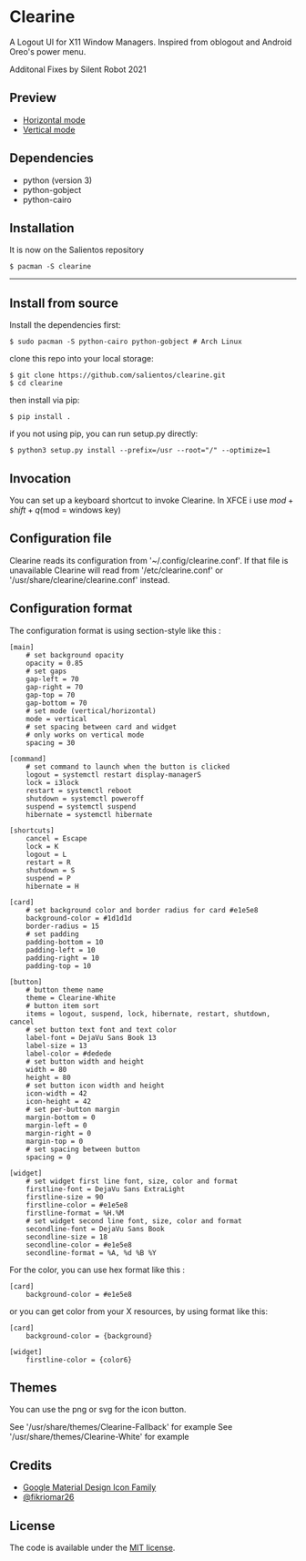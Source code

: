 # Clearine

A Logout UI for X11 Window Managers.
Inspired from oblogout and Android Oreo's power menu.

Additonal Fixes by Silent Robot 2021

## Preview

* [Horizontal mode](https://user-images.githubusercontent.com/9277632/47901195-29e2bd00-de77-11e8-8ffc-0d422161bea4.png)
* [Vertical mode](https://user-images.githubusercontent.com/9277632/47901203-2ea77100-de77-11e8-8b85-321c7b2e8bfd.png)

## Dependencies

- python (version 3)
- python-gobject
- python-cairo

## Installation

It is now on the Salientos repository

    $ pacman -S clearine

---
## Install from source

Install the dependencies first:

    $ sudo pacman -S python-cairo python-gobject # Arch Linux

clone this repo into your local storage:

    $ git clone https://github.com/salientos/clearine.git
    $ cd clearine

then install via pip:

    $ pip install .

if you not using pip, you can run setup.py directly:

    $ python3 setup.py install --prefix=/usr --root="/" --optimize=1

## Invocation

You can set up a keyboard shortcut to invoke Clearine. In XFCE i use $mod+shift+q
($mod = windows key)

## Configuration file

Clearine reads its configuration from  '~/.config/clearine.conf'. If that file is unavailable
Clearine will read from '/etc/clearine.conf' or '/usr/share/clearine/clearine.conf' instead.


## Configuration format

The configuration format is using section-style like this :
```
[main]
    # set background opacity
    opacity = 0.85
    # set gaps
    gap-left = 70
    gap-right = 70
    gap-top = 70
    gap-bottom = 70
    # set mode (vertical/horizontal)
    mode = vertical
    # set spacing between card and widget
    # only works on vertical mode
    spacing = 30

[command]
    # set command to launch when the button is clicked
    logout = systemctl restart display-managerS
    lock = i3lock
    restart = systemctl reboot
    shutdown = systemctl poweroff
    suspend = systemctl suspend
    hibernate = systemctl hibernate

[shortcuts]
    cancel = Escape
    lock = K
    logout = L
    restart = R
    shutdown = S
    suspend = P
    hibernate = H

[card]
    # set background color and border radius for card #e1e5e8
    background-color = #1d1d1d
    border-radius = 15
    # set padding
    padding-bottom = 10
    padding-left = 10
    padding-right = 10
    padding-top = 10

[button]
    # button theme name
    theme = Clearine-White
    # button item sort
    items = logout, suspend, lock, hibernate, restart, shutdown, cancel
    # set button text font and text color 
    label-font = DejaVu Sans Book 13
    label-size = 13
    label-color = #dedede
    # set button width and height
    width = 80
    height = 80
    # set button icon width and height
    icon-width = 42
    icon-height = 42
    # set per-button margin
    margin-bottom = 0
    margin-left = 0
    margin-right = 0
    margin-top = 0
    # set spacing between button
    spacing = 0

[widget]
    # set widget first line font, size, color and format
    firstline-font = DejaVu Sans ExtraLight
    firstline-size = 90
    firstline-color = #e1e5e8
    firstline-format = %H.%M
    # set widget second line font, size, color and format
    secondline-font = DejaVu Sans Book
    secondline-size = 18
    secondline-color = #e1e5e8
    secondline-format = %A, %d %B %Y
```

For the color, you can use hex format like this :
```
[card]
    background-color = #e1e5e8
```
or you can get color from your X resources, by using format like this:
```
[card]
    background-color = {background}

[widget]
    firstline-color = {color6}
```

## Themes

You can use the png or svg for the icon button.

See '/usr/share/themes/Clearine-Fallback' for example
See '/usr/share/themes/Clearine-White'    for example


## Credits

* [Google Material Design Icon Family](https://google.github.io/material-design-icons/)
* [@fikriomar26](https://github.com/fikriomar16)

## License

The code is available under the [MIT license](LICENSE).
